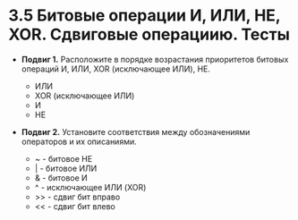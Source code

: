 # 3.5 Битовые операции И, ИЛИ, НЕ, XOR. Сдвиговые операциию. Тесты

* **Подвиг 1.** Расположите в порядке возрастания приоритетов битовых операций И, ИЛИ, XOR (исключающее ИЛИ), НЕ.
  * ИЛИ
  * XOR (исключающее ИЛИ)
  * И
  * НЕ

* **Подвиг 2.** Установите соответствия между обозначениями операторов и их описаниями.
  * ~ - битовое НЕ
  * | - битовое ИЛИ
  * & - битовое И
  * ^ - исключающее ИЛИ (XOR)
  * \>\> - сдвиг бит вправо
  * << - сдвиг бит влево
  